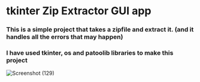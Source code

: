 # tkinter Zip Extractor GUI app

### This is a simple project that takes a zipfile and extract it. (and it handles all the errors that may happen)
### I have used tkinter, os and patoolib libraries to make this project

![Screenshot (129)](https://github.com/artinmohajeri/tkinter-Zip-Extractor/assets/95845593/78d1d2e5-635b-4f6f-8832-48f6ad49eafa)
